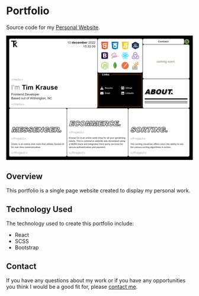 # Portfolio

Source code for my [Personal Website](https://timkrause.dev/).

<img width="600" alt="portfolio home" src="./src/images/portfolio_home.PNG">

## Overview

This portfolio is a single page website created to display my personal work.

## Technology Used
The technology used to create this portfolio include:

- React
- SCSS
- Bootstrap

## Contact
If you have any questions about my work or if you have any opportunities you think I would be a good fit for, please [contact me](mailto:timkrausedev@gmail.com).
